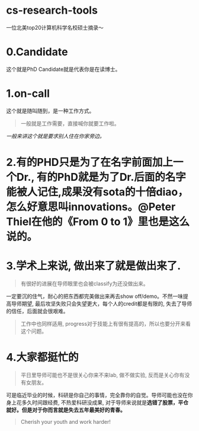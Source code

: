 # cs-research-tools
一位北美top20计算机科学名校硕士摘录～

# 0.Candidate
这个就是PhD Candidate就是代表你是在读博士。

# 1.on-call
这个就是随叫随到，是一种工作方式。
>一般就是工作需要，直接喊你就要工作啦。

*一般来讲这个就是要求别人住在你家旁边。*

# 2.有的PHD只是为了在名字前面加上一个Dr., 有的PhD就是为了Dr.后面的名字能被人记住,成果没有sota的十倍diao，怎么好意思叫innovations。@Peter Thiel在他的《From 0 to 1》里也是这么说的。

# 3.学术上来说, 做出来了就是做出来了.
>有很好的进展在导师眼里也会被classify为还没做出来。

一定要沉的住气，耐心的把东西都完美做出来再去show off/demo。不然一味提高导师期望, 最后攻坚失败只会失望更大，每个人的credit都是有限的, 失去了导师的信任，后面就会很艰难。

>工作中也同样适用, progress对于技能上有很有提高的，所以也要分开来看这个问题。

# 4.大家都挺忙的
>平日里导师可能也不是很关心你来不来lab, 做不做实验, 反而是关心你有没有女朋友。

可是临近毕业的时候，科研是你自己的事情，完全靠你的自觉。导师可能也没在你身上花多久时间跟经费, 不热爱科研没成果, 对于导师来说就是**选错了股票，平仓就好。但是对于你而言就是失去五年最美好的青春。**

>Cherish your youth and work harder!

